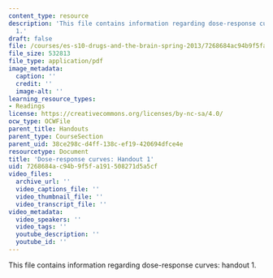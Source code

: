```yaml
---
content_type: resource
description: 'This file contains information regarding dose-response curves: handout
  1.'
draft: false
file: /courses/es-s10-drugs-and-the-brain-spring-2013/7268684ac94b9f5fa191508271d5a5cf_MITES_S10S13_Doseresp1w7.pdf
file_size: 532813
file_type: application/pdf
image_metadata:
  caption: ''
  credit: ''
  image-alt: ''
learning_resource_types:
- Readings
license: https://creativecommons.org/licenses/by-nc-sa/4.0/
ocw_type: OCWFile
parent_title: Handouts
parent_type: CourseSection
parent_uid: 38ce298c-d4ff-138c-ef19-420694dfce4e
resourcetype: Document
title: 'Dose-response curves: Handout 1'
uid: 7268684a-c94b-9f5f-a191-508271d5a5cf
video_files:
  archive_url: ''
  video_captions_file: ''
  video_thumbnail_file: ''
  video_transcript_file: ''
video_metadata:
  video_speakers: ''
  video_tags: ''
  youtube_description: ''
  youtube_id: ''
---
```

This file contains information regarding dose-response curves: handout 1.